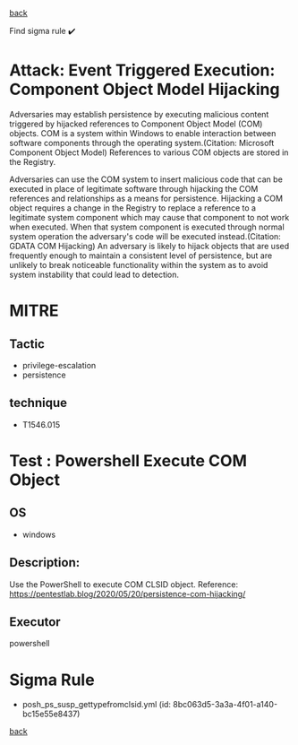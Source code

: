 
[back](../index.md)

Find sigma rule :heavy_check_mark: 

# Attack: Event Triggered Execution: Component Object Model Hijacking 

Adversaries may establish persistence by executing malicious content triggered by hijacked references to Component Object Model (COM) objects. COM is a system within Windows to enable interaction between software components through the operating system.(Citation: Microsoft Component Object Model)  References to various COM objects are stored in the Registry. 

Adversaries can use the COM system to insert malicious code that can be executed in place of legitimate software through hijacking the COM references and relationships as a means for persistence. Hijacking a COM object requires a change in the Registry to replace a reference to a legitimate system component which may cause that component to not work when executed. When that system component is executed through normal system operation the adversary's code will be executed instead.(Citation: GDATA COM Hijacking) An adversary is likely to hijack objects that are used frequently enough to maintain a consistent level of persistence, but are unlikely to break noticeable functionality within the system as to avoid system instability that could lead to detection. 

# MITRE
## Tactic
  - privilege-escalation
  - persistence


## technique
  - T1546.015


# Test : Powershell Execute COM Object
## OS
  - windows


## Description:
Use the PowerShell to execute COM CLSID object.
Reference: https://pentestlab.blog/2020/05/20/persistence-com-hijacking/

## Executor
powershell

# Sigma Rule
 - posh_ps_susp_gettypefromclsid.yml (id: 8bc063d5-3a3a-4f01-a140-bc15e55e8437)



[back](../index.md)
